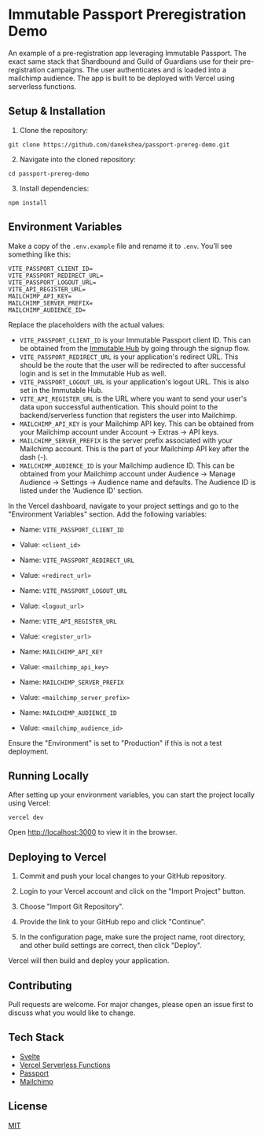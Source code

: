 # Immutable Passport Preregistration Demo 

An example of a pre-registration app leveraging Immutable Passport. The exact same stack that Shardbound and Guild of Guardians use for their pre-registration campaigns. The user authenticates and is loaded into a mailchimp audience. The app is built to be deployed with Vercel using serverless functions.

## Setup & Installation

1. Clone the repository:
```
git clone https://github.com/danekshea/passport-prereg-demo.git
```

2. Navigate into the cloned repository:
```
cd passport-prereg-demo
```

3. Install dependencies:
```
npm install
```

## Environment Variables

Make a copy of the `.env.example` file and rename it to `.env`. You'll see something like this:

```
VITE_PASSPORT_CLIENT_ID=
VITE_PASSPORT_REDIRECT_URL=
VITE_PASSPORT_LOGOUT_URL=
VITE_API_REGISTER_URL=
MAILCHIMP_API_KEY=
MAILCHIMP_SERVER_PREFIX=
MAILCHIMP_AUDIENCE_ID=
```

Replace the placeholders with the actual values:

- `VITE_PASSPORT_CLIENT_ID` is your Immutable Passport client ID. This can be obtained from the [Immutable Hub](https://hub.immutable.com/) by going through the signup flow.
- `VITE_PASSPORT_REDIRECT_URL` is your application's redirect URL. This should be the route that the user will be redirected to after successful login and is set in the Immutable Hub as well.
- `VITE_PASSPORT_LOGOUT_URL` is your application's logout URL. This is also set in the Immutable Hub.
- `VITE_API_REGISTER_URL` is the URL where you want to send your user's data upon successful authentication. This should point to the backend/serverless function that registers the user into Mailchimp.
- `MAILCHIMP_API_KEY` is your Mailchimp API key. This can be obtained from your Mailchimp account under Account -> Extras -> API keys.
- `MAILCHIMP_SERVER_PREFIX` is the server prefix associated with your Mailchimp account. This is the part of your Mailchimp API key after the dash (-).
- `MAILCHIMP_AUDIENCE_ID` is your Mailchimp audience ID. This can be obtained from your Mailchimp account under Audience -> Manage Audience -> Settings -> Audience name and defaults. The Audience ID is listed under the 'Audience ID' section.

In the Vercel dashboard, navigate to your project settings and go to the "Environment Variables" section. Add the following variables:

- Name: `VITE_PASSPORT_CLIENT_ID`
- Value: `<client_id>`

- Name: `VITE_PASSPORT_REDIRECT_URL`
- Value: `<redirect_url>`

- Name: `VITE_PASSPORT_LOGOUT_URL`
- Value: `<logout_url>`

- Name: `VITE_API_REGISTER_URL`
- Value: `<register_url>`

- Name: `MAILCHIMP_API_KEY`
- Value: `<mailchimp_api_key>`

- Name: `MAILCHIMP_SERVER_PREFIX`
- Value: `<mailchimp_server_prefix>`

- Name: `MAILCHIMP_AUDIENCE_ID`
- Value: `<mailchimp_audience_id>`

Ensure the "Environment" is set to "Production" if this is not a test deployment.

## Running Locally

After setting up your environment variables, you can start the project locally using Vercel:

```
vercel dev
```

Open [http://localhost:3000](http://localhost:3000) to view it in the browser.

## Deploying to Vercel

1. Commit and push your local changes to your GitHub repository.

2. Login to your Vercel account and click on the "Import Project" button.

3. Choose "Import Git Repository".

4. Provide the link to your GitHub repo and click "Continue".

5. In the configuration page, make sure the project name, root directory, and other build settings are correct, then click "Deploy".

Vercel will then build and deploy your application. 

## Contributing

Pull requests are welcome. For major changes, please open an issue first to discuss what you would like to change.

## Tech Stack

- [Svelte](https://svelte.dev/)
- [Vercel Serverless Functions](https://vercel.com/docs/serverless-functions/introduction)
- [Passport](https://www.immutable.com/products/passport)
- [Mailchimp](https://mailchimp.com/)

## License

[MIT](https://choosealicense.com/licenses/mit/)

